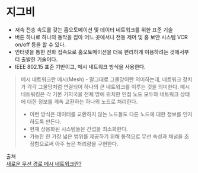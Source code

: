 # 지그비
- 저속 전송 속도를 갖는 홈오토메이션 및 데이터 네트워크를 위한 표준 기술
- 버튼 하나로 하나의 동작을 잡아 어느 곳에서나 전등 제어 및 홈 보안 시스템 VCR on/off 등을 할 수 있다.
- 인터넷을 통한 전화 접속으로 홈오토메이션을 더욱 편리하게 이용하려는 것에서부터 출발한 기술이다.
- IEEE 802.15 표준 기반이고, 메시 네트워크 방식을 사용한다.

> 메시 네트워크란
> 메시(Mesh) - 말그대로 그물망이란 의미하는데, 네트워크 장치가 각각 그물망처럼 연결되어 하나의 큰 네트워크를 이루는 것을 의미한다. 
> 메시 네트워킹은 각 기본 기지국을 전체 망에 위치한 인접 노드 모두와 네트워크 상태에 대한 정보를 계속 교환하는 하나의 노드로 처리한다.
> - 이런 방식은 데이터를 교환하지 않는 노드들도 다른 노드에 대한 정보를 인지하도록 만든다.
> - 현재 상용화된 시스템들은 간섭을 최소화한다.
> - 가능한 한 가장 넓은 범위를 제공하기 위해 동적으로 무선 속성과 채널을 조정함으로써 아주 높은 처리량을 구현한다.

출쳐  
[새로운 무선 경로 메시 네트워크란?](https://m.blog.naver.com/smartnari/221893151126)